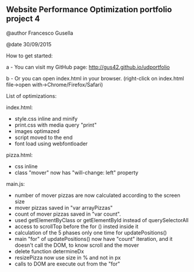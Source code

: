 ## Website Performance Optimization portfolio project 4

@author Francesco Gusella

@date 30/09/2015

How to get started:

a - You can visit my GitHub page: http://gus42.github.io/udportfolio

b - Or you can open index.html in your browser. (right-click on index.html file->open with->Chrome/Firefox/Safari)

List of optimizations:

index.html:
- style.css inline and minify
- print.css with media query "print"
- images optimazed
- script moved to the end
- font load using webfontloader 

pizza.html:
- css inline
- class "mover" now has "will-change: left" property

main.js:
- number of mover pizzas are now calculated according to the screen size 
- mover pizzas saved in "var arrayPizzas"
- count of mover pizzas saved in "var count".
- used getElementByClass or getElementById instead of querySelectorAll
- access to scrollTop before the for () insted inside it
- calculation of the 5 phases only one time for updatePositions()
- main "for" of updatePositions() now have "count" iteration, and it doesn't call the DOM, to know scroll and the mover
- delete function determineDx
- resizePizza now use size in % and not in px
- calls to DOM are execute out from the "for"
